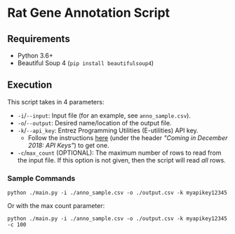 # Rat Gene Annotation Script

## Requirements

* Python 3.6+
* Beautiful Soup 4 (`pip install beautifulsoup4`)

## Execution

This script takes in 4 parameters:

* `-i`/`--input`: Input file (for an example, see `anno_sample.csv`).
* `-o`/`--output`: Desired name/location of the output file.
* `-k`/`--api_key`: Entrez Programming Utilities (E-utilities) API key.
    * Follow the instructions [here](https://www.ncbi.nlm.nih.gov/books/NBK25497/) (under the header *"Coming in December 2018: API Keys"*) to get one.
* `-c`/`max_count` (OPTIONAL): The maximum number of rows to read from the input file. If this option is not given, then the script will read *all* rows.

### Sample Commands

```
python ./main.py -i ./anno_sample.csv -o ./output.csv -k myapikey12345
```

Or with the max count parameter:

```
python ./main.py -i ./anno_sample.csv -o ./output.csv -k myapikey12345 -c 100
```